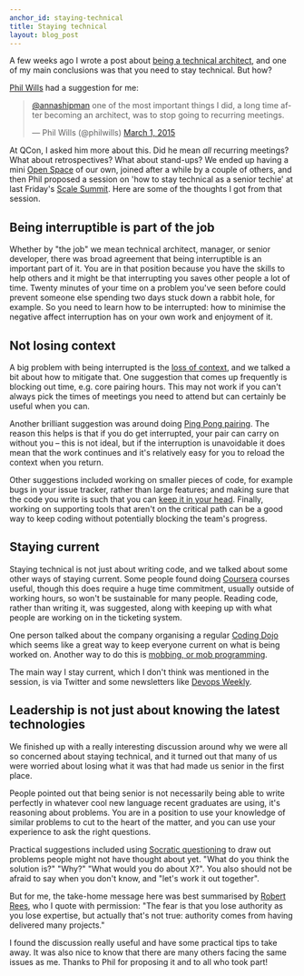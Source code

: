 ```yaml
---
anchor_id: staying-technical
title: Staying technical
layout: blog_post
---
```


A few weeks ago I wrote a post about [being a technical architect](/jfdi/what-is-a-technical-architect.html), and one of my main conclusions was that you need to stay technical. But how?

[Phil Wills](https://twitter.com/philwills) had a suggestion for me:

<blockquote class="twitter-tweet" data-dnt="true"><p lang="en" dir="ltr"><a href="https://twitter.com/annashipman?ref_src=twsrc%5Etfw">@annashipman</a> one of the most important things I did, a long time after becoming an architect, was to stop going to recurring meetings.</p>&mdash; Phil Wills (@philwills) <a href="https://twitter.com/philwills/status/572117516870393856?ref_src=twsrc%5Etfw">March 1, 2015</a></blockquote> <script async src="https://platform.twitter.com/widgets.js" charset="utf-8"></script>

At QCon, I asked him more about this. Did he mean *all* recurring meetings? What about retrospectives? What about stand-ups? We ended up having a mini [Open Space](http://en.wikipedia.org/wiki/Open_Space_Technology#Guiding_principles_and_one_law) of our own, joined after a while by a couple of others, and then Phil proposed a session on 'how to stay technical as a senior techie' at last Friday's [Scale Summit](http://www.scalesummit.org/). Here are some of the thoughts I got from that session.

## Being interruptible is part of the job

Whether by "the job" we mean technical architect, manager, or senior developer, there was broad agreement that being interruptible is an important part of it. You are in that position because you have the skills to help others and it might be that interrupting you saves other people a lot of time. Twenty minutes of your time on a problem you've seen before could prevent someone else spending two days stuck down a rabbit hole, for example. So you need to learn how to be interrupted: how to minimise the negative affect interruption has on your own work and enjoyment of it.

## Not losing context

A big problem with being interrupted is the [loss of context](http://i.imgur.com/3uyRWGJ.jpg), and we talked a bit about how to mitigate that. One suggestion that comes up frequently is blocking out time, e.g. core pairing hours. This may not work if you can't always pick the times of meetings you need to attend but can certainly be useful when you can.

Another brilliant suggestion was around doing [Ping Pong pairing](http://c2.com/cgi/wiki?PairProgrammingPingPongPattern). The reason this helps is that if you do get interrupted, your pair can carry on without you – this is not ideal, but if the interruption is unavoidable it does mean that the work continues and it's relatively easy for you to reload the context when you return.

Other suggestions included working on smaller pieces of code, for example bugs in your issue tracker, rather than large features; and making sure that the code you write is such that you can [keep it in your head](http://qconlondon.com/presentation/microservices-software-fits-your-head). Finally, working on supporting tools that aren't on the critical path can be a good way to keep coding without potentially blocking the team's progress.

## Staying current

Staying technical is not just about writing code, and we talked about some other ways of staying current. Some people found doing [Coursera](https://www.coursera.org/) courses useful, though this does require a huge time commitment, usually outside of working hours, so won't be sustainable for many people. Reading code, rather than writing it, was suggested, along with keeping up with what people are working on in the ticketing system.

One person talked about the company organising a regular [Coding Dojo](http://www.slideshare.net/wouterla/coding-dojo-in-5-minutes) which seems like a great way to keep everyone current on what is being worked on. Another way to do this is [mobbing, or mob programming](http://mobprogramming.org/mobprogramming-agile-workshop/).

The main way I stay current, which I don't think was mentioned in the session, is via Twitter and some newsletters like [Devops Weekly](http://www.devopsweekly.com/).

## Leadership is not just about knowing the latest technologies

We finished up with a really interesting discussion around why we were all so concerned about staying technical, and it turned out that many of us were worried about losing what it was that had made us senior in the first place.

People pointed out that being senior is not necessarily being able to write perfectly in whatever cool new language recent graduates are using, it's reasoning about problems. You are in a position to use your knowledge of similar problems to cut to the heart of the matter, and you can use your experience to ask the right questions.

Practical suggestions included using [Socratic questioning](http://changingminds.org/techniques/questioning/socratic_questions.htm) to draw out problems people might not have thought about yet. "What do you think the solution is?" "Why?" "What would you do about X?". You also should not be afraid to say when you don't know, and "let's work it out together".

But for me, the take-home message here was best summarised by [Robert Rees](https://twitter.com/rrees), who I quote with permission: "The fear is that you lose authority as you lose expertise, but actually that's not true: authority comes from having delivered many projects."

I found the discussion really useful and have some practical tips to take away. It was also nice to know that there are many others facing the same issues as me. Thanks to Phil for proposing it and to all who took part!
